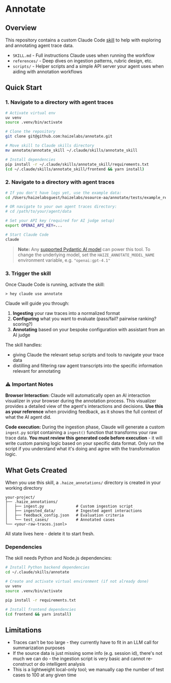 # Annotate

## Overview

This repository contains a custom Claude Code [skill](https://docs.claude.com/en/docs/agents-and-tools/agent-skills/overview) to help with exploring and annotating agent trace data.

- `SKILL.md` - Full instructions Claude uses when running the workflow
- `references/` - Deep dives on ingestion patterns, rubric design, etc.
- `scripts/` - Helper scripts and a simple API server your agent uses when aiding with annotation workflows

## Quick Start


### 1. Navigate to a directory with agent traces

```bash
# Activate virtual env
uv venv
source .venv/bin/activate

# Clone the repository
git clone git@github.com:haizelabs/annotate.git

# Move skill to Claude skills directory
mv annotate/annotate_skill ~/.claude/skills/annotate_skill

# Install dependencies
pip install -r ~/.claude/skills/annotate_skill/requirements.txt
(cd ~/.claude/skills/annotate_skill/frontend && yarn install)
```

### 2. Navigate to a directory with agent traces

```bash
# If you don't have logs yet, use the example data:
cd /Users/haizelabsguest/haizelabs/osource-aa/annotate/tests/example_research_agent

# OR navigate to your own agent traces directory:
# cd /path/to/your/agent/data

# Set your API key (required for AI judge setup)
export OPENAI_API_KEY=...

# Start Claude Code
claude
```

> **Note:** Any [supported Pydantic AI model](https://ai.pydantic.dev/models/overview/) can power this tool. To change the underlying model, set the `HAIZE_ANNOTATE_MODEL_NAME` environment variable, e.g. `"openai:gpt-4.1"`

### 3. Trigger the skill

Once Claude Code is running, activate the skill:

```
> hey claude use annotate
```

Claude will guide you through:
1. **Ingesting** your raw traces into a normalized format
2. **Configuring** what you want to evaluate (pass/fail? pairwise ranking? scoring?)
3. **Annotating** based on your bespoke configuration with assistant from an AI judge

The skill handles:
- giving Claude the relevant setup scripts and tools to navigate your trace data
- distilling and filtering raw agent transcripts into the specific information relevant for annotating

### ⚠️ Important Notes

**Browser Interaction:** Claude will automatically open an AI interaction visualizer in your browser during the annotation process. This visualizer provides a detailed view of the agent's interactions and decisions. **Use this as your reference** when providing feedback, as it shows the full context of what the AI agent did.

**Code execution:** During the ingestion phase, Claude will generate a custom `ingest.py` script containing a `ingest()` function that transforms your raw trace data. **You must review this generated code before execution** - it will write custom parsing logic based on your specific data format. Only run the script if you understand what it's doing and agree with the transformation logic.

## What Gets Created

When you use this skill, a `.haize_annotations/` directory is created in your working directory

```
your-project/
├── .haize_annotations/
│   ├── ingest.py              # Custom ingestion script
│   ├── ingested_data/         # Ingested agent interactions
│   ├── feedback_config.json   # Evaluation criteria
│   └── test_cases/            # Annotated cases
└── <your-raw-traces.jsonl>
```

All state lives here - delete it to start fresh. 

### Dependencies

The skill needs Python and Node.js dependencies:

```bash
# Install Python backend dependencies
cd ~/.claude/skills/annotate

# Create and activate virtual environment (if not already done)
uv venv
source .venv/bin/activate

pip install -r requirements.txt

# Install frontend dependencies
(cd frontend && yarn install)
```

## Limitations
- Traces can't be too large - they currently have to fit in an LLM call for summarization purposes
- If the source data is just missing some info (e.g. session id), there's not much we can do - the ingestion script is very basic and cannot re-construct or do intelligent analysis
- This is a lightweight local-only tool; we manually cap the number of test cases to 100 at any given time
